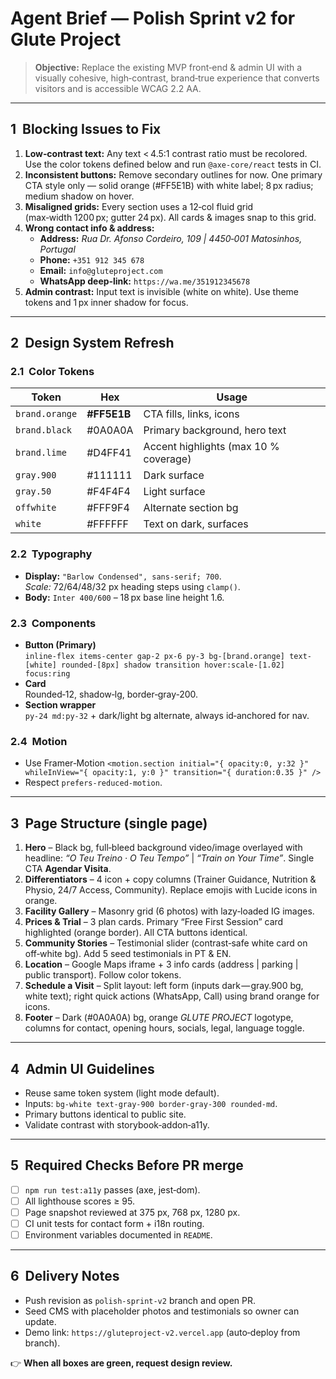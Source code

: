 # Agent Brief — **Polish Sprint v2** for Glute Project

> **Objective:** Replace the existing MVP front‑end & admin UI with a visually cohesive, high‑contrast, brand‑true experience that converts visitors and is accessible WCAG 2.2 AA.

---
## 1  Blocking Issues to Fix
1. **Low‑contrast text:** Any text < 4.5:1 contrast ratio must be recolored. Use the color tokens defined below and run `@axe-core/react` tests in CI.
2. **Inconsistent buttons:** Remove secondary outlines for now. One primary CTA style only — solid orange (#FF5E1B) with white label; 8 px radius; medium shadow on hover.
3. **Misaligned grids:** Every section uses a 12‑col fluid grid (max‑width 1200 px; gutter 24 px). All cards & images snap to this grid.
4. **Wrong contact info & address:**
   * **Address:** _Rua Dr. Afonso Cordeiro, 109 \| 4450‑001 Matosinhos, Portugal_
   * **Phone:** `+351 912 345 678`
   * **Email:** `info@gluteproject.com`
   * **WhatsApp deep‑link:** `https://wa.me/351912345678`
5. **Admin contrast:** Input text is invisible (white on white). Use theme tokens and 1 px inner shadow for focus.

---
## 2  Design System Refresh
### 2.1  Color Tokens  
| Token | Hex | Usage |
|-------|-----|-------|
| `brand.orange` | **#FF5E1B** | CTA fills, links, icons |
| `brand.black` | #0A0A0A | Primary background, hero text |
| `brand.lime`  | #D4FF41 | Accent highlights (max 10 % coverage) |
| `gray.900` | #111111 | Dark surface |
| `gray.50`  | #F4F4F4 | Light surface |
| `offwhite` | #FFF9F4 | Alternate section bg |
| `white` | #FFFFFF | Text on dark, surfaces |

### 2.2  Typography
* **Display:** `"Barlow Condensed", sans‑serif; 700`.  
  *Scale:* 72/64/48/32 px heading steps using `clamp()`.
* **Body:** `Inter 400/600` – 18 px base line height 1.6.

### 2.3  Components
* **Button (Primary)**  
  `inline‑flex items‑center gap‑2 px‑6 py‑3 bg-[brand.orange] text-[white] rounded-[8px] shadow transition hover:scale-[1.02] focus:ring`
* **Card**  
  Rounded‑12, shadow‑lg, border‑gray‑200.
* **Section wrapper**  
  `py‑24 md:py‑32` + dark/light bg alternate, always id‑anchored for nav.

### 2.4  Motion
* Use Framer‑Motion `<motion.section initial="{ opacity:0, y:32 }" whileInView="{ opacity:1, y:0 }" transition="{ duration:0.35 }" />`  
* Respect `prefers‑reduced‑motion`.

---
## 3  Page Structure (single page)
1. **Hero** – Black bg, full‑bleed background video/image overlayed with headline: _“O Teu Treino · O Teu Tempo”_ \| _“Train on Your Time”_. Single CTA **Agendar Visita**.
2. **Differentiators** – 4 icon + copy columns (Trainer Guidance, Nutrition & Physio, 24/7 Access, Community). Replace emojis with Lucide icons in orange.
3. **Facility Gallery** – Masonry grid (6 photos) with lazy‑loaded IG images.
4. **Prices & Trial** – 3 plan cards. Primary “Free First Session” card highlighted (orange border). All CTA buttons identical.
5. **Community Stories** – Testimonial slider (contrast‑safe white card on off‑white bg). Add 5 seed testimonials in PT & EN.
6. **Location** – Google Maps iframe + 3 info cards (address \| parking \| public transport). Follow color tokens.
7. **Schedule a Visit** – Split layout: left form (inputs dark — gray.900 bg, white text); right quick actions (WhatsApp, Call) using brand orange for icons.
8. **Footer** – Dark (#0A0A0A) bg, orange _GLUTE PROJECT_ logotype, columns for contact, opening hours, socials, legal, language toggle.

---
## 4  Admin UI Guidelines
* Reuse same token system (light mode default).  
* Inputs: `bg‑white text‑gray‑900 border‑gray‑300 rounded‑md`.
* Primary buttons identical to public site.
* Validate contrast with storybook‑addon‑a11y.

---
## 5  Required Checks Before PR merge
- [ ] `npm run test:a11y` passes (axe, jest‑dom).  
- [ ] All lighthouse scores ≥ 95.  
- [ ] Page snapshot reviewed at 375 px, 768 px, 1280 px.  
- [ ] CI unit tests for contact form + i18n routing.  
- [ ] Environment variables documented in `README`.

---
## 6  Delivery Notes
* Push revision as `polish‑sprint‑v2` branch and open PR.  
* Seed CMS with placeholder photos and testimonials so owner can update.
* Demo link: `https://gluteproject‑v2.vercel.app` (auto‑deploy from branch).

👉 **When all boxes are green, request design review.**

